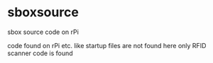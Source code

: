 # sboxsource
sbox source code on rPi

code found on rPi etc. like startup files are not found here
only RFID scanner code is found